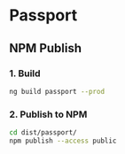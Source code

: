 # Passport

## NPM Publish

### 1. Build

```sh
ng build passport --prod
```

### 2. Publish to NPM

```sh
cd dist/passport/
npm publish --access public
```